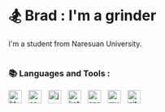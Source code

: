 # 🏂 Brad : I'm a grinder

I'm a student from Naresuan University.

#

### 📚 Languages and Tools :
<img align="left" width="26px" alt="html" style="padding-right:10px;" src="https://cdn.jsdelivr.net/gh/devicons/devicon/icons/html5/html5-original.svg" />
<img align="left" width="26px" alt="css" style="padding-right:10px;" src="https://cdn.jsdelivr.net/gh/devicons/devicon/icons/css3/css3-original.svg" />
<img align="left" width="26px" alt="java" style="padding-right:10px;" src="https://cdn.jsdelivr.net/gh/devicons/devicon/icons/java/java-original.svg" />
<img align="left" width="26px" alt="kotlin" style="padding-right:10px;" src="https://cdn.jsdelivr.net/gh/devicons/devicon/icons/kotlin/kotlin-original.svg" />
<img align="left" width="26px" alt="spring" style="padding-right:10px;" src="https://cdn.jsdelivr.net/gh/devicons/devicon/icons/spring/spring-original.svg" />
<img align="left" width="26px" alt="mysql" style="padding-right:10px;" src="https://cdn.jsdelivr.net/gh/devicons/devicon/icons/mysql/mysql-original.svg" />
<img align="left" width="26px" alt="git" style="padding-right:10px;" src="https://cdn.jsdelivr.net/gh/devicons/devicon/icons/git/git-original.svg" />

<!--
**Bradboyee/Bradboyee** is a ✨ _special_ ✨ repository because its `README.md` (this file) appears on your GitHub profile.

Here are some ideas to get you started:

- 🔭 I’m currently working on ...
- 🌱 I’m currently learning ...
- 👯 I’m looking to collaborate on ...
- 🤔 I’m looking for help with ...
- 💬 Ask me about ...
- 📫 How to reach me: ...
- 😄 Pronouns: ...
- ⚡ Fun fact: ...
-->

